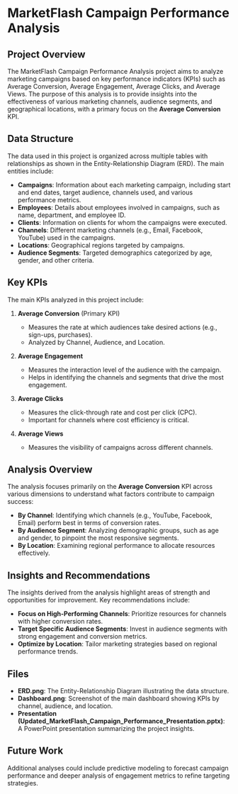 # MarketFlash Campaign Performance Analysis

## Project Overview
The MarketFlash Campaign Performance Analysis project aims to analyze marketing campaigns based on key performance indicators (KPIs) such as Average Conversion, Average Engagement, Average Clicks, and Average Views. The purpose of this analysis is to provide insights into the effectiveness of various marketing channels, audience segments, and geographical locations, with a primary focus on the **Average Conversion** KPI.

## Data Structure
The data used in this project is organized across multiple tables with relationships as shown in the Entity-Relationship Diagram (ERD). The main entities include:

- **Campaigns**: Information about each marketing campaign, including start and end dates, target audience, channels used, and various performance metrics.
- **Employees**: Details about employees involved in campaigns, such as name, department, and employee ID.
- **Clients**: Information on clients for whom the campaigns were executed.
- **Channels**: Different marketing channels (e.g., Email, Facebook, YouTube) used in the campaigns.
- **Locations**: Geographical regions targeted by campaigns.
- **Audience Segments**: Targeted demographics categorized by age, gender, and other criteria.

## Key KPIs
The main KPIs analyzed in this project include:

1. **Average Conversion** (Primary KPI)
   - Measures the rate at which audiences take desired actions (e.g., sign-ups, purchases).
   - Analyzed by Channel, Audience, and Location.

2. **Average Engagement**
   - Measures the interaction level of the audience with the campaign.
   - Helps in identifying the channels and segments that drive the most engagement.

3. **Average Clicks**
   - Measures the click-through rate and cost per click (CPC).
   - Important for channels where cost efficiency is critical.

4. **Average Views**
   - Measures the visibility of campaigns across different channels.

## Analysis Overview
The analysis focuses primarily on the **Average Conversion** KPI across various dimensions to understand what factors contribute to campaign success:

- **By Channel**: Identifying which channels (e.g., YouTube, Facebook, Email) perform best in terms of conversion rates.
- **By Audience Segment**: Analyzing demographic groups, such as age and gender, to pinpoint the most responsive segments.
- **By Location**: Examining regional performance to allocate resources effectively.

## Insights and Recommendations
The insights derived from the analysis highlight areas of strength and opportunities for improvement. Key recommendations include:

- **Focus on High-Performing Channels**: Prioritize resources for channels with higher conversion rates.
- **Target Specific Audience Segments**: Invest in audience segments with strong engagement and conversion metrics.
- **Optimize by Location**: Tailor marketing strategies based on regional performance trends.

## Files
- **ERD.png**: The Entity-Relationship Diagram illustrating the data structure.
- **Dashboard.png**: Screenshot of the main dashboard showing KPIs by channel, audience, and location.
- **Presentation (Updated_MarketFlash_Campaign_Performance_Presentation.pptx)**: A PowerPoint presentation summarizing the project insights.

## Future Work
Additional analyses could include predictive modeling to forecast campaign performance and deeper analysis of engagement metrics to refine targeting strategies.
